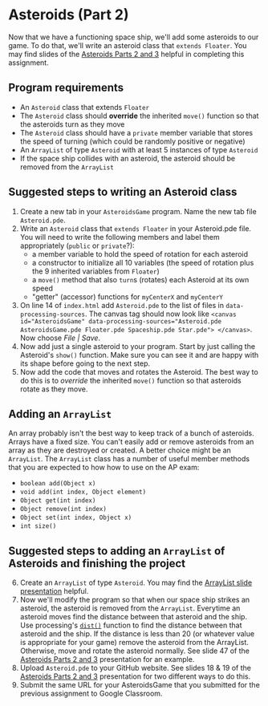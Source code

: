 Asteroids (Part 2)
==================
Now that we have a functioning space ship, we'll add some asteroids to our game. To do that, we'll write an asteroid class that `extends Floater`. You may find slides of the [Asteroids Parts 2 and 3](https://docs.google.com/presentation/d/18BHIU7ZbeqyV_DKzNzGpg_vm4Oki63K7ZYkOlyPaQE8/edit?usp=sharing) helpful in completing this assignment.

Program requirements
-----------------------------------
* An `Asteroid` class that extends `Floater` 
* The `Asteroid` class should **override** the inherited `move()` function so that the asteroids turn as they move
* The `Asteroid` class should have a `private` member variable that stores the speed of turning (which could be randomly positive or negative)
* An `ArrayList` of type `Asteroid` with at least 5 instances of type `Asteroid`
* If the space ship collides with an asteroid, the asteroid should be removed from the `ArrayList`

Suggested steps to writing an Asteroid class
----------------------------------- 
1. Create a new tab in your `AsteroidsGame` program. Name the new tab file `Asteroid.pde`. 
2. Write an `Asteroid` class that `extends Floater` in your Asteroid.pde file. You will need to
write the following members and label them appropriately (`public` or `private`?):
   - a member variable to hold the speed of rotation for each asteroid
   - a constructor to initialize all 10 variables (the speed of rotation plus the 9 inherited variables from `Floater`)
   - a `move()` method that also `turn`s (rotates) each Asteroid at its own speed
   - "getter" (accessor) functions for `myCenterX` and `myCenterY`
2. On line 14 of `index.html` add `Asteroid.pde` to the list of files in `data-processing-sources`. The canvas tag should now look like `<canvas id="AsteroidsGame" data-processing-sources="Asteroid.pde AsteroidsGame.pde Floater.pde Spaceship.pde Star.pde">
				</canvas>`. Now choose *File | Save*.
4. Now add just a single asteroid to your program. Start by just calling the Asteroid's `show()` function. Make sure you can see it and are happy with its shape before going to the next step.
5. Now add the code that moves and rotates the Asteroid. The best way to do this is to *override* the inherited `move()` function so that asteroids rotate as they move. 

Adding an `ArrayList`
-------------------
An array probably isn't the best way to keep track of a bunch of asteroids. Arrays have a fixed size. You can't easily add or remove asteroids from an array as they are destroyed or created. A better choice might be an `ArrayList`. The `ArrayList` class has a number of useful member methods that you are expected to how how to use on the AP exam:
- `boolean add(Object x)`
- `void add(int index, Object element)`
- `Object get(int index)`
- `Object remove(int index)`
- `Object set(int index, Object x)`
- `int size()`

Suggested steps to adding an `ArrayList` of Asteroids and finishing the project
-----------------------------------

6. Create an `ArrayList` of type `Asteroid`. You may find the [ArrayList slide presentation](https://docs.google.com/presentation/d/1yDXGypcooCoeUa7GD99bYooRU1vBk63lC0G2JEOdTaY/edit?usp=sharing) helpful.
7. Now we'll modify the program so that when our space ship strikes an asteroid, the asteroid is removed from the `ArrayList`. Everytime an asteroid moves find the distance between that asteroid and the ship. Use processing's [`dist()`](https://processing.org/reference/dist_.html) function to find the distance between that asteroid and the ship. If the distance is less than 20 (or whatever value is appropriate for your game) remove the asteroid from the ArrayList. Otherwise, move and rotate the asteroid normally. See slide 47 of the [Asteroids Parts 2 and 3](https://docs.google.com/presentation/d/18BHIU7ZbeqyV_DKzNzGpg_vm4Oki63K7ZYkOlyPaQE8/edit?usp=sharing) presentation for an example.
8. Upload `Asteroid.pde` to your GitHub website. See slides 18 & 19 of the [Asteroids Parts 2 and 3](https://docs.google.com/presentation/d/18BHIU7ZbeqyV_DKzNzGpg_vm4Oki63K7ZYkOlyPaQE8/edit?usp=sharing) presentation for two different ways to do this.
9. Submit the same URL for your AsteroidsGame that you submitted for the previous assignment to Google Classroom.


 
